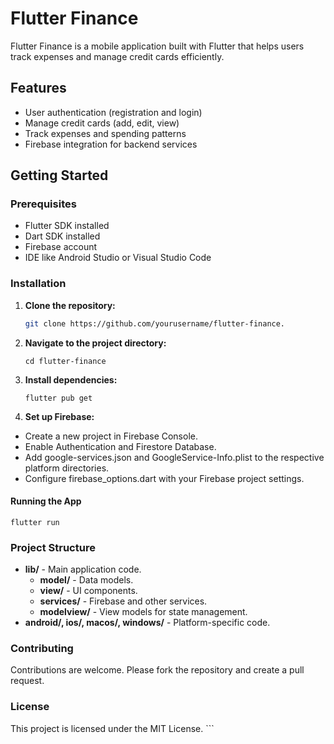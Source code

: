 # Flutter Finance

Flutter Finance is a mobile application built with Flutter that helps users track expenses and manage credit cards efficiently.

## Features

- User authentication (registration and login)
- Manage credit cards (add, edit, view)
- Track expenses and spending patterns
- Firebase integration for backend services

## Getting Started

### Prerequisites

- Flutter SDK installed
- Dart SDK installed
- Firebase account
- IDE like Android Studio or Visual Studio Code

### Installation

1. **Clone the repository:**

   ```bash
   git clone https://github.com/yourusername/flutter-finance.
   ```

2. **Navigate to the project directory:**

   ```
   cd flutter-finance

   ```

3. **Install dependencies:**

   ```
   flutter pub get

   ```

4. **Set up Firebase:**

- Create a new project in Firebase Console.
- Enable Authentication and Firestore Database.
- Add google-services.json and GoogleService-Info.plist to the respective platform directories.
- Configure firebase_options.dart with your Firebase project settings.

#### Running the App

    flutter run

### Project Structure

- **lib/** - Main application code.
  - **model/** - Data models.
  - **view/** - UI components.
  - **services/** - Firebase and other services.
  - **modelview/** - View models for state management.
- **android/, ios/, macos/, windows/** - Platform-specific code.

### Contributing

Contributions are welcome. Please fork the repository and create a pull request.

### License

This project is licensed under the MIT License. ```
